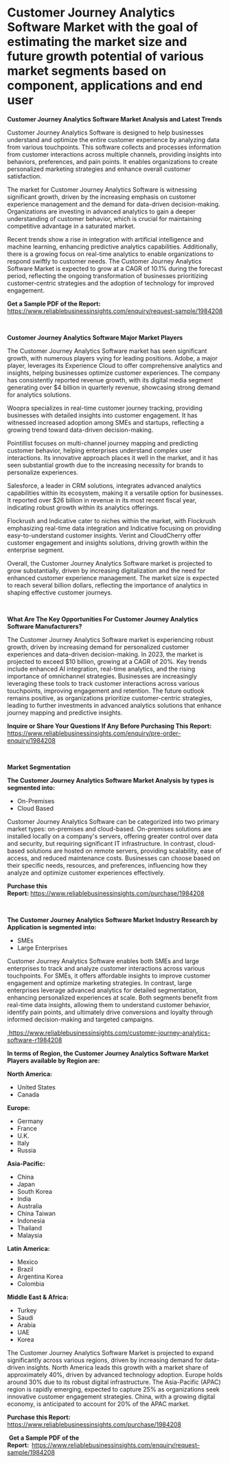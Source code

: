 <p><h1>Customer Journey Analytics Software Market with the goal of estimating the market size and future growth potential of various market segments based on component, applications and end user</h1></p><p><strong>Customer Journey Analytics Software Market Analysis and Latest Trends</strong></p>
<p><p>Customer Journey Analytics Software is designed to help businesses understand and optimize the entire customer experience by analyzing data from various touchpoints. This software collects and processes information from customer interactions across multiple channels, providing insights into behaviors, preferences, and pain points. It enables organizations to create personalized marketing strategies and enhance overall customer satisfaction.</p><p>The market for Customer Journey Analytics Software is witnessing significant growth, driven by the increasing emphasis on customer experience management and the demand for data-driven decision-making. Organizations are investing in advanced analytics to gain a deeper understanding of customer behavior, which is crucial for maintaining competitive advantage in a saturated market.</p><p>Recent trends show a rise in integration with artificial intelligence and machine learning, enhancing predictive analytics capabilities. Additionally, there is a growing focus on real-time analytics to enable organizations to respond swiftly to customer needs. The Customer Journey Analytics Software Market is expected to grow at a CAGR of 10.1% during the forecast period, reflecting the ongoing transformation of businesses prioritizing customer-centric strategies and the adoption of technology for improved engagement.</p></p>
<p><strong>Get a Sample PDF of the Report:&nbsp;</strong> <a href="https://www.reliablebusinessinsights.com/enquiry/request-sample/1984208?utm_campaign=2782&utm_medium=2&utm_source=Github&utm_content=ia&utm_term=19042025&utm_id=customer-journey-analytics-software">https://www.reliablebusinessinsights.com/enquiry/request-sample/1984208</a></p>
<p>&nbsp;</p>
<p><strong>Customer Journey Analytics Software Major Market Players</strong></p>
<p><p>The Customer Journey Analytics Software market has seen significant growth, with numerous players vying for leading positions. Adobe, a major player, leverages its Experience Cloud to offer comprehensive analytics and insights, helping businesses optimize customer experiences. The company has consistently reported revenue growth, with its digital media segment generating over $4 billion in quarterly revenue, showcasing strong demand for analytics solutions.</p><p>Woopra specializes in real-time customer journey tracking, providing businesses with detailed insights into customer engagement. It has witnessed increased adoption among SMEs and startups, reflecting a growing trend toward data-driven decision-making.</p><p>Pointillist focuses on multi-channel journey mapping and predicting customer behavior, helping enterprises understand complex user interactions. Its innovative approach places it well in the market, and it has seen substantial growth due to the increasing necessity for brands to personalize experiences.</p><p>Salesforce, a leader in CRM solutions, integrates advanced analytics capabilities within its ecosystem, making it a versatile option for businesses. It reported over $26 billion in revenue in its most recent fiscal year, indicating robust growth within its analytics offerings.</p><p>Flockrush and Indicative cater to niches within the market, with Flockrush emphasizing real-time data integration and Indicative focusing on providing easy-to-understand customer insights. Verint and CloudCherry offer customer engagement and insights solutions, driving growth within the enterprise segment.</p><p>Overall, the Customer Journey Analytics Software market is projected to grow substantially, driven by increasing digitalization and the need for enhanced customer experience management. The market size is expected to reach several billion dollars, reflecting the importance of analytics in shaping effective customer journeys.</p></p>
<p>&nbsp;</p>
<p><strong>What Are The Key Opportunities For Customer Journey Analytics Software Manufacturers?</strong></p>
<p><p>The Customer Journey Analytics Software market is experiencing robust growth, driven by increasing demand for personalized customer experiences and data-driven decision-making. In 2023, the market is projected to exceed $10 billion, growing at a CAGR of 20%. Key trends include enhanced AI integration, real-time analytics, and the rising importance of omnichannel strategies. Businesses are increasingly leveraging these tools to track customer interactions across various touchpoints, improving engagement and retention. The future outlook remains positive, as organizations prioritize customer-centric strategies, leading to further investments in advanced analytics solutions that enhance journey mapping and predictive insights.</p></p>
<p><strong>Inquire or Share Your Questions If Any Before Purchasing This Report:</strong> <a href="https://www.reliablebusinessinsights.com/enquiry/pre-order-enquiry/1984208?utm_campaign=2782&utm_medium=2&utm_source=Github&utm_content=ia&utm_term=19042025&utm_id=customer-journey-analytics-software">https://www.reliablebusinessinsights.com/enquiry/pre-order-enquiry/1984208</a></p>
<p>&nbsp;</p>
<p><strong>Market Segmentation</strong></p>
<p><strong>The Customer Journey Analytics Software Market Analysis by types is segmented into:</strong></p>
<p><ul><li>On-Premises</li><li>Cloud Based</li></ul></p>
<p><p>Customer Journey Analytics Software can be categorized into two primary market types: on-premises and cloud-based. On-premises solutions are installed locally on a company's servers, offering greater control over data and security, but requiring significant IT infrastructure. In contrast, cloud-based solutions are hosted on remote servers, providing scalability, ease of access, and reduced maintenance costs. Businesses can choose based on their specific needs, resources, and preferences, influencing how they analyze and optimize customer experiences effectively.</p></p>
<p><strong>Purchase this Report:&nbsp;</strong><a href="https://www.reliablebusinessinsights.com/purchase/1984208?utm_campaign=2782&utm_medium=2&utm_source=Github&utm_content=ia&utm_term=19042025&utm_id=customer-journey-analytics-software">https://www.reliablebusinessinsights.com/purchase/1984208</a></p>
<p>&nbsp;</p>
<p><strong>The Customer Journey Analytics Software Market Industry Research by Application is segmented into:</strong></p>
<p><ul><li>SMEs</li><li>Large Enterprises</li></ul></p>
<p><p>Customer Journey Analytics Software enables both SMEs and large enterprises to track and analyze customer interactions across various touchpoints. For SMEs, it offers affordable insights to improve customer engagement and optimize marketing strategies. In contrast, large enterprises leverage advanced analytics for detailed segmentation, enhancing personalized experiences at scale. Both segments benefit from real-time data insights, allowing them to understand customer behavior, identify pain points, and ultimately drive conversions and loyalty through informed decision-making and targeted campaigns.</p></p>
<p><a href="https://www.reliablebusinessinsights.com/customer-journey-analytics-software-r1984208?utm_campaign=2782&utm_medium=2&utm_source=Github&utm_content=ia&utm_term=19042025&utm_id=customer-journey-analytics-software">&nbsp;https://www.reliablebusinessinsights.com/customer-journey-analytics-software-r1984208</a></p>
<p><strong>In terms of Region, the Customer Journey Analytics Software Market Players available by Region are:</strong></p>
<p>
    <p> <strong> North America: </strong>
        <ul>
            <li>United States</li>
            <li>Canada</li>
        </ul>
        </p> 
    <p> <strong> Europe: </strong>
        <ul>
            <li>Germany</li>
            <li>France</li>
            <li>U.K.</li>
            <li>Italy</li>
            <li>Russia</li>
        </ul>
        </p> 
    <p> <strong> Asia-Pacific: </strong>
        <ul>
            <li>China</li>
            <li>Japan</li>
            <li>South Korea</li>
            <li>India</li>
            <li>Australia</li>
            <li>China Taiwan</li>
            <li>Indonesia</li>
            <li>Thailand</li>
            <li>Malaysia</li>
        </ul>
        </p> 
    <p> <strong> Latin America: </strong>
        <ul>
            <li>Mexico</li>
            <li>Brazil</li>
            <li>Argentina Korea</li>
            <li>Colombia</li>
        </ul>
        </p> 
    <p> <strong> Middle East & Africa: </strong>
        <ul>
            <li>Turkey</li>
            <li>Saudi</li>
            <li>Arabia</li>
            <li>UAE</li>
            <li>Korea</li>
        </ul>
    </p>
    </p>
<p><p>The Customer Journey Analytics Software Market is projected to expand significantly across various regions, driven by increasing demand for data-driven insights. North America leads this growth with a market share of approximately 40%, driven by advanced technology adoption. Europe holds around 30% due to its robust digital infrastructure. The Asia-Pacific (APAC) region is rapidly emerging, expected to capture 25% as organizations seek innovative customer engagement strategies. China, with a growing digital economy, is anticipated to account for 20% of the APAC market.</p></p>
<p><strong>Purchase this Report: </strong><a href="https://www.reliablebusinessinsights.com/purchase/1984208?utm_campaign=2782&utm_medium=2&utm_source=Github&utm_content=ia&utm_term=19042025&utm_id=customer-journey-analytics-software">https://www.reliablebusinessinsights.com/purchase/1984208</a></p>
<p>&nbsp;<strong>Get a Sample PDF of the Report:&nbsp;&nbsp;</strong><a href="https://www.reliablebusinessinsights.com/enquiry/request-sample/1984208?utm_campaign=2782&utm_medium=2&utm_source=Github&utm_content=ia&utm_term=19042025&utm_id=customer-journey-analytics-software">https://www.reliablebusinessinsights.com/enquiry/request-sample/1984208</a></p>
<p><strong></strong></p>
<p><p></p><p></p><p></p></p>